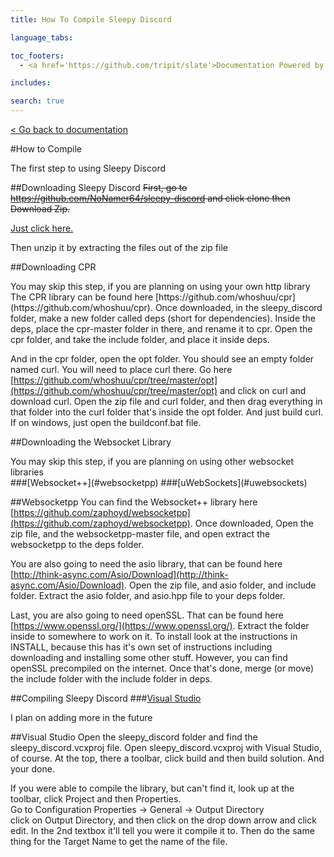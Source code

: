 ```yaml
---
title: How To Compile Sleepy Discord 

language_tabs:

toc_footers:
  - <a href='https://github.com/tripit/slate'>Documentation Powered by Slate</a>

includes:

search: true
---
```

[< Go back to documentation](documentation.html)

#How to Compile
<aside class="notice">
The first step to using Sleepy Discord
</aside>

##Downloading Sleepy Discord
<strike>First, go to https://github.com/NoNamer64/sleepy-discord and click clone then Download Zip.</strike>

[Just click here.](https://github.com/NoNamer64/sleepy-discord/zipball/master)

Then unzip it by extracting the files out of the zip file

##Downloading CPR
<aside class="notice">
You may skip this step, if you are planning on using your own http library
</aside>
The CPR library can be found here [https://github.com/whoshuu/cpr](https://github.com/whoshuu/cpr). Once downloaded, in the sleepy_discord folder, make a new folder called deps (short for dependencies). Inside the deps, place the cpr-master folder in there, and rename it to cpr. Open the cpr folder, and take the include folder, and place it inside deps.

And in the cpr folder, open the opt folder. You should see an empty folder named curl. You will need to place curl there. Go here [https://github.com/whoshuu/cpr/tree/master/opt](https://github.com/whoshuu/cpr/tree/master/opt) and click on curl and download curl. Open the zip file and curl folder, and then drag everything in that folder into the curl folder that's inside the opt folder. And just build curl. If on windows, just open the buildconf.bat file.

##Downloading the Websocket Library
<aside class="notice">
You may skip this step, if you are planning on using other websocket libraries
</aside>
###[Websocket++](#websocketpp)
###[uWebSockets](#uwebsockets)

##Websocketpp
You can find the Websocket++ library here [https://github.com/zaphoyd/websocketpp](https://github.com/zaphoyd/websocketpp). Once downloaded, Open the zip file, and the websocketpp-master file, and open extract the websocketpp to the deps folder.

You are also going to need the asio library, that can be found here [http://think-async.com/Asio/Download](http://think-async.com/Asio/Download). Open the zip file, and asio folder, and include folder. Extract the asio folder, and asio.hpp file to your deps folder.

Last, you are also going to need openSSL. That can be found here [https://www.openssl.org/](https://www.openssl.org/). Extract the folder inside to somewhere to work on it. To install look at the instructions in INSTALL, because this has it's own set of instructions including downloading and installing some other stuff. However, you can find openSSL precompiled on the internet. Once that's done, merge (or move) the include folder with the include folder in deps.

##Compiling Sleepy Discord
###[Visual Studio](#visual-studio)
<aside class="notice">
I plan on adding more in the future
</aside>

##Visual Studio
Open the sleepy_discord folder and find the sleepy_discord.vcxproj file. Open sleepy_discord.vcxproj with Visual Studio, of course. At the top, there a toolbar, click build and then build solution. And your done.

<aside class="success">
If you were able to compile the library, but can't find it, look up at the toolbar, click Project and then Properties.<br>
Go to Configuration Properties -> General -> Output Directory<br>
click on Output Directory, and then click on the drop down arrow and click edit. In the 2nd textbox it'll tell you were it compile it to.
Then do the same thing for the Target Name to get the name of the file.
</aside>
